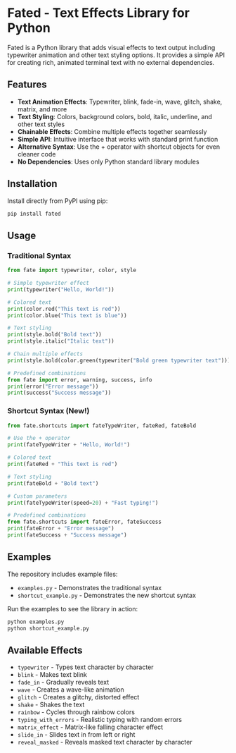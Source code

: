# Fated - Text Effects Library for Python

Fated is a Python library that adds visual effects to text output including typewriter animation and other text styling options. It provides a simple API for creating rich, animated terminal text with no external dependencies.

## Features

- **Text Animation Effects**: Typewriter, blink, fade-in, wave, glitch, shake, matrix, and more
- **Text Styling**: Colors, background colors, bold, italic, underline, and other text styles
- **Chainable Effects**: Combine multiple effects together seamlessly
- **Simple API**: Intuitive interface that works with standard print function
- **Alternative Syntax**: Use the + operator with shortcut objects for even cleaner code
- **No Dependencies**: Uses only Python standard library modules

## Installation

Install directly from PyPI using pip:

```bash
pip install fated
```

## Usage

### Traditional Syntax

```python
from fate import typewriter, color, style

# Simple typewriter effect
print(typewriter("Hello, World!"))

# Colored text
print(color.red("This text is red"))
print(color.blue("This text is blue"))

# Text styling
print(style.bold("Bold text"))
print(style.italic("Italic text"))

# Chain multiple effects
print(style.bold(color.green(typewriter("Bold green typewriter text"))))

# Predefined combinations
from fate import error, warning, success, info
print(error("Error message"))
print(success("Success message"))
```

### Shortcut Syntax (New!)

```python
from fate.shortcuts import fateTypeWriter, fateRed, fateBold

# Use the + operator
print(fateTypeWriter + "Hello, World!")

# Colored text
print(fateRed + "This text is red")

# Text styling
print(fateBold + "Bold text")

# Custom parameters
print(fateTypeWriter(speed=20) + "Fast typing!")

# Predefined combinations
from fate.shortcuts import fateError, fateSuccess
print(fateError + "Error message")
print(fateSuccess + "Success message")
```

## Examples

The repository includes example files:

- `examples.py` - Demonstrates the traditional syntax
- `shortcut_example.py` - Demonstrates the new shortcut syntax

Run the examples to see the library in action:

```bash
python examples.py
python shortcut_example.py
```

## Available Effects

- `typewriter` - Types text character by character
- `blink` - Makes text blink
- `fade_in` - Gradually reveals text
- `wave` - Creates a wave-like animation
- `glitch` - Creates a glitchy, distorted effect
- `shake` - Shakes the text
- `rainbow` - Cycles through rainbow colors
- `typing_with_errors` - Realistic typing with random errors
- `matrix_effect` - Matrix-like falling character effect
- `slide_in` - Slides text in from left or right
- `reveal_masked` - Reveals masked text character by character
